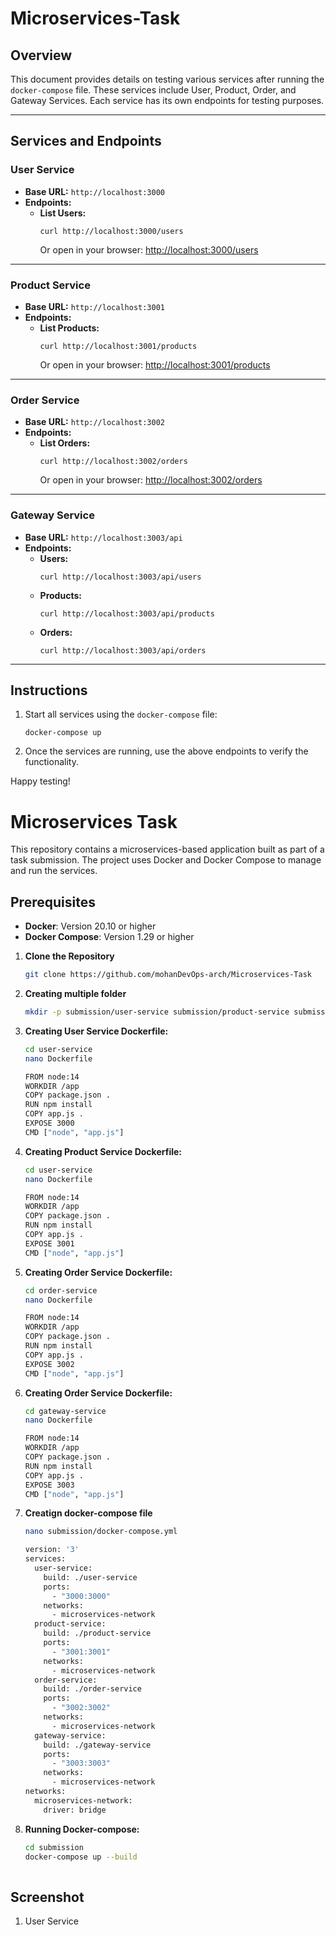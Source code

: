 # Microservices-Task

## Overview
This document provides details on testing various services after running the `docker-compose` file. These services include User, Product, Order, and Gateway Services. Each service has its own endpoints for testing purposes.

---

## Services and Endpoints

### **User Service**
- **Base URL:** `http://localhost:3000`
- **Endpoints:**
  - **List Users:**  
    ```
    curl http://localhost:3000/users
    ```
    Or open in your browser: [http://localhost:3000/users](http://localhost:3000/users)

---

### **Product Service**
- **Base URL:** `http://localhost:3001`
- **Endpoints:**
  - **List Products:**  
    ```
    curl http://localhost:3001/products
    ```
    Or open in your browser: [http://localhost:3001/products](http://localhost:3001/products)

---

### **Order Service**
- **Base URL:** `http://localhost:3002`
- **Endpoints:**
  - **List Orders:**  
    ```
    curl http://localhost:3002/orders
    ```
    Or open in your browser: [http://localhost:3002/orders](http://localhost:3002/orders)

---

### **Gateway Service**
- **Base URL:** `http://localhost:3003/api`
- **Endpoints:**
  - **Users:**  
    ```
    curl http://localhost:3003/api/users
    ```
  - **Products:**  
    ```
    curl http://localhost:3003/api/products
    ```
  - **Orders:**  
    ```
    curl http://localhost:3003/api/orders
    ```

---

## Instructions
1. Start all services using the `docker-compose` file:
   ```
   docker-compose up
   ```
2. Once the services are running, use the above endpoints to verify the functionality.

Happy testing!


# Microservices Task
This repository contains a microservices-based application built as part of a task submission. The project uses Docker and Docker Compose to manage and run the services.

## Prerequisites
- **Docker**: Version 20.10 or higher
- **Docker Compose**: Version 1.29 or higher

1. **Clone the Repository**
   ```bash
   git clone https://github.com/mohanDevOps-arch/Microservices-Task
   
2.  **Creating multiple folder**
    ```bash
    mkdir -p submission/user-service submission/product-service submission/order-service submission/gateway-service

3. **Creating User Service Dockerfile:**

    ```bash
    cd user-service
    nano Dockerfile

    FROM node:14
    WORKDIR /app
    COPY package.json .
    RUN npm install
    COPY app.js .
    EXPOSE 3000
    CMD ["node", "app.js"]

4. **Creating Product Service Dockerfile:**
    ```bash
    cd user-service
    nano Dockerfile

    FROM node:14
    WORKDIR /app
    COPY package.json .
    RUN npm install
    COPY app.js .
    EXPOSE 3001
    CMD ["node", "app.js"]

5. **Creating Order Service Dockerfile:**
    ```bash
    cd order-service
    nano Dockerfile

    FROM node:14
    WORKDIR /app
    COPY package.json .
    RUN npm install
    COPY app.js .
    EXPOSE 3002
    CMD ["node", "app.js"]


6. **Creating Order Service Dockerfile:**
    ```bash
    cd gateway-service
    nano Dockerfile 

    FROM node:14
    WORKDIR /app
    COPY package.json .
    RUN npm install
    COPY app.js .
    EXPOSE 3003
    CMD ["node", "app.js"]


7. **Creatign docker-compose file**
    ```bash
    nano submission/docker-compose.yml

    version: '3'
    services:
      user-service:
        build: ./user-service
        ports:
          - "3000:3000"
        networks:
          - microservices-network
      product-service:
        build: ./product-service
        ports:
          - "3001:3001"
        networks:
          - microservices-network
      order-service:
        build: ./order-service
        ports:
          - "3002:3002"
        networks:
          - microservices-network
      gateway-service:
        build: ./gateway-service
        ports:
          - "3003:3003"
        networks:
          - microservices-network
    networks:
      microservices-network:
        driver: bridge


8. **Running Docker-compose:**
    ```bash
    cd submission
    docker-compose up --build
  
## Screenshot

1. User Service





